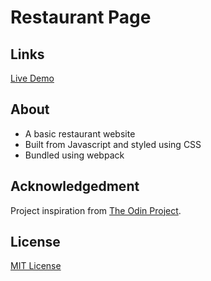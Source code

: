 # Restaurant Page

## Links

[Live Demo](https://spykernz.github.io/odin-restaurant/)

## About

- A basic restaurant website
- Built from Javascript and styled using CSS
- Bundled using webpack

## Acknowledgedment

Project inspiration from [The Odin Project](https://www.theodinproject.com).

## License

[MIT License](https://opensource.org/licenses/MIT)
